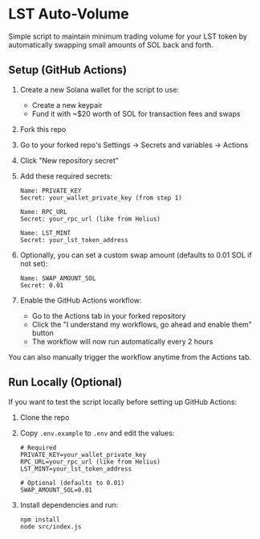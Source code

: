 # LST Auto-Volume

Simple script to maintain minimum trading volume for your LST token by automatically swapping small amounts of SOL back and forth.

## Setup (GitHub Actions)

1. Create a new Solana wallet for the script to use:

   - Create a new keypair
   - Fund it with ~$20 worth of SOL for transaction fees and swaps

2. Fork this repo
3. Go to your forked repo's Settings → Secrets and variables → Actions
4. Click "New repository secret"
5. Add these required secrets:

   ```
   Name: PRIVATE_KEY
   Secret: your_wallet_private_key (from step 1)

   Name: RPC_URL
   Secret: your_rpc_url (like from Helius)

   Name: LST_MINT
   Secret: your_lst_token_address
   ```

6. Optionally, you can set a custom swap amount (defaults to 0.01 SOL if not set):

   ```
   Name: SWAP_AMOUNT_SOL
   Secret: 0.01
   ```

7. Enable the GitHub Actions workflow:
   - Go to the Actions tab in your forked repository
   - Click the "I understand my workflows, go ahead and enable them" button
   - The workflow will now run automatically every 2 hours

You can also manually trigger the workflow anytime from the Actions tab.

## Run Locally (Optional)

If you want to test the script locally before setting up GitHub Actions:

1. Clone the repo
2. Copy `.env.example` to `.env` and edit the values:

   ```
   # Required
   PRIVATE_KEY=your_wallet_private_key
   RPC_URL=your_rpc_url (like from Helius)
   LST_MINT=your_lst_token_address

   # Optional (defaults to 0.01)
   SWAP_AMOUNT_SOL=0.01
   ```

3. Install dependencies and run:
   ```bash
   npm install
   node src/index.js
   ```
